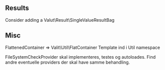 Results
-------

Consider adding a Valut\Result\SingleValueResultBag

Misc
----

FlattenedContainer => Valit\Util\FlatContainer
Template ind i Util namespace

FileSystemCheckProvider skal implementeres, testes og autoloades.
Find andre eventuelle providers der skal have samme behandling.
